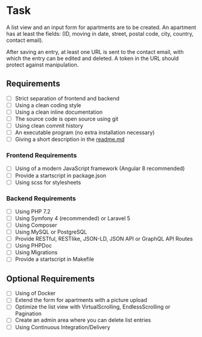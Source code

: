 # Task
A list view and an input form for apartments are to be created. An apartment has at least the fields: (ID, moving in 
date, street, postal code, city, country, contact email).

After saving an entry, at least one URL is sent to the contact email, with which the entry can be edited and deleted. A 
token in the URL should protect against manipulation.

## Requirements
 - [ ] Strict separation of frontend and backend
 - [ ] Using a clean coding style
 - [ ] Using a clean inline documentation
 - [ ] The source code is open source using git
 - [ ] Using clean commit history
 - [ ] An executable program (no extra installation necessary)
 - [ ] Giving a short description in the [readme.md](../readme.md)

### Frontend Requirements
 - [ ] Using of a modern JavaScript framework (Angular 8 recommended)
 - [ ] Provide a startscript in package.json
 - [ ] Using scss for stylesheets

### Backend Requirements
 - [ ] Using PHP 7.2
 - [ ] Using Symfony 4 (recommended) or Laravel 5
 - [ ] Using Composer
 - [ ] Using MySQL or PostgreSQL
 - [ ] Provide RESTful, RESTlike, JSON-LD, JSON API or GraphQL API Routes
 - [ ] Using PHPDoc
 - [ ] Using Migrations
 - [ ] Provide a startscript in Makefile

## Optional Requirements
 - [ ] Using of Docker
 - [ ] Extend the form for apartments with a picture upload
 - [ ] Optimize the list view with VirtualScrolling, EndlessScrolling or Pagination
 - [ ] Create an admin area where you can delete list entries
 - [ ] Using Continuous Integration/Delivery
